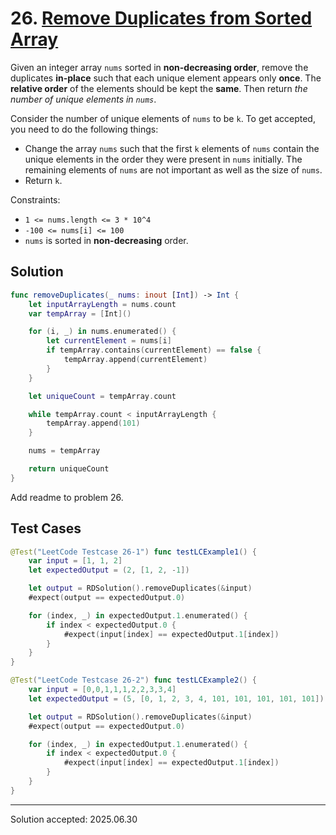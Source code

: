 # 26. [Remove Duplicates from Sorted Array](https://leetcode.com/problems/remove-duplicates-from-sorted-array/)

Given an integer array `nums` sorted in **non-decreasing order**, remove the duplicates **in-place** such that each unique element appears only **once**. The **relative order** of the elements should be kept the **same**. Then return *the number of unique elements in `nums`*.

Consider the number of unique elements of `nums` to be `k`.  To get accepted, you need to do the following things:
 - Change the array `nums` such that the first `k` elements of `nums` contain the unique elements in the order they were present in `nums` initially. The remaining elements of `nums` are not important as well as the size of `nums`.
 - Return `k`.

Constraints:
 - `1 <= nums.length <= 3 * 10^4`
 - `-100 <= nums[i] <= 100`
 - `nums` is sorted in **non-decreasing** order.

## Solution
```swift
func removeDuplicates(_ nums: inout [Int]) -> Int {
    let inputArrayLength = nums.count
    var tempArray = [Int]()

    for (i, _) in nums.enumerated() {
        let currentElement = nums[i]
        if tempArray.contains(currentElement) == false {
            tempArray.append(currentElement)
        }
    }

    let uniqueCount = tempArray.count

    while tempArray.count < inputArrayLength {
        tempArray.append(101)
    }

    nums = tempArray

    return uniqueCount
}
```
Add readme to problem 26.
## Test Cases
```swift
@Test("LeetCode Testcase 26-1") func testLCExample1() {
    var input = [1, 1, 2]
    let expectedOutput = (2, [1, 2, -1])

    let output = RDSolution().removeDuplicates(&input)
    #expect(output == expectedOutput.0)

    for (index, _) in expectedOutput.1.enumerated() {
        if index < expectedOutput.0 {
            #expect(input[index] == expectedOutput.1[index])
        }
    }
}
```

```swift
@Test("LeetCode Testcase 26-2") func testLCExample2() {
    var input = [0,0,1,1,1,2,2,3,3,4]
    let expectedOutput = (5, [0, 1, 2, 3, 4, 101, 101, 101, 101, 101])

    let output = RDSolution().removeDuplicates(&input)
    #expect(output == expectedOutput.0)

    for (index, _) in expectedOutput.1.enumerated() {
        if index < expectedOutput.0 {
            #expect(input[index] == expectedOutput.1[index])
        }
    }
}
```

---

Solution accepted: 2025.06.30
